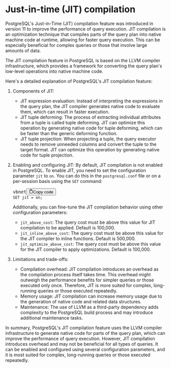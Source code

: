 # Just-in-time (JIT) compilation


PostgreSQL's Just-in-Time (JIT) compilation feature was introduced in version 11 to improve the performance of query execution. JIT compilation is an optimization technique that compiles parts of the query plan into native machine code at runtime, allowing for faster query execution. This can be especially beneficial for complex queries or those that involve large amounts of data.

The JIT compilation feature in PostgreSQL is based on the LLVM compiler infrastructure, which provides a framework for converting the query plan's low-level operations into native machine code.

Here's a detailed explanation of PostgreSQL's JIT compilation feature:

1. Components of JIT:

   * JIT expression evaluation: Instead of interpreting the expressions in the query plan, the JIT compiler generates native code to evaluate them, which can result in faster execution.
   * JIT tuple deforming: The process of extracting individual attributes from a tuple is called tuple deforming. JIT can optimize this operation by generating native code for tuple deforming, which can be faster than the generic deforming function.
   * JIT tuple projection: When projecting a tuple, the query executor needs to remove unneeded columns and convert the tuple to the target format. JIT can optimize this operation by generating native code for tuple projection.
2. Enabling and configuring JIT:
   By default, JIT compilation is not enabled in PostgreSQL. To enable JIT, you need to set the configuration parameter `jit` to `on`. You can do this in the `postgresql.conf` file or on a per-session basis using the `SET` command:

   <pre><div class="bg-black rounded-md mb-4"><div class="flex items-center relative text-gray-200 bg-gray-800 px-4 py-2 text-xs font-sans justify-between rounded-t-md"><span>vbnet</span><button class="flex ml-auto gap-2"><svg stroke="currentColor" fill="none" stroke-width="2" viewBox="0 0 24 24" stroke-linecap="round" stroke-linejoin="round" class="h-4 w-4" height="1em" width="1em" xmlns="http://www.w3.org/2000/svg"><path d="M16 4h2a2 2 0 0 1 2 2v14a2 2 0 0 1-2 2H6a2 2 0 0 1-2-2V6a2 2 0 0 1 2-2h2"></path><rect x="8" y="2" width="8" height="4" rx="1" ry="1"></rect></svg>Copy code</button></div><div class="p-4 overflow-y-auto"><code class="!whitespace-pre hljs language-vbnet">SET jit = on;
   </code></div></div></pre>

   Additionally, you can fine-tune the JIT compilation behavior using other configuration parameters:

   * `jit_above_cost`: The query cost must be above this value for JIT compilation to be applied. Default is 100,000.
   * `jit_inline_above_cost`: The query cost must be above this value for the JIT compiler to inline functions. Default is 500,000.
   * `jit_optimize_above_cost`: The query cost must be above this value for the JIT compiler to apply optimizations. Default is 100,000.
3. Limitations and trade-offs:

   * Compilation overhead: JIT compilation introduces an overhead as the compilation process itself takes time. This overhead might outweigh the performance benefits for simpler queries or those executed only once. Therefore, JIT is more suited for complex, long-running queries or those executed repeatedly.
   * Memory usage: JIT compilation can increase memory usage due to the generation of native code and related data structures.
   * Maintenance: The use of LLVM as a third-party dependency adds complexity to the PostgreSQL build process and may introduce additional maintenance tasks.

In summary, PostgreSQL's JIT compilation feature uses the LLVM compiler infrastructure to generate native code for parts of the query plan, which can improve the performance of query execution. However, JIT compilation introduces overhead and may not be beneficial for all types of queries. It can be enabled and configured using several configuration parameters, and it is most suited for complex, long-running queries or those executed repeatedly.
